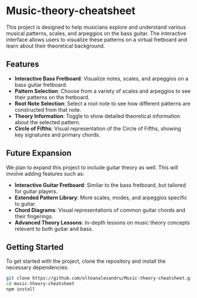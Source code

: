 # Music-theory-cheatsheet

This project is designed to help musicians explore and understand various musical patterns, scales, and arpeggios on the bass guitar. The interactive interface allows users to visualize these patterns on a virtual fretboard and learn about their theoretical background.

## Features

- **Interactive Bass Fretboard**: Visualize notes, scales, and arpeggios on a bass guitar fretboard.
- **Pattern Selection**: Choose from a variety of scales and arpeggios to see their patterns on the fretboard.
- **Root Note Selection**: Select a root note to see how different patterns are constructed from that note.
- **Theory Information**: Toggle to show detailed theoretical information about the selected pattern.
- **Circle of Fifths**: Visual representation of the Circle of Fifths, showing key signatures and primary chords.

## Future Expansion

We plan to expand this project to include guitar theory as well. This will involve adding features such as:

- **Interactive Guitar Fretboard**: Similar to the bass fretboard, but tailored for guitar players.
- **Extended Pattern Library**: More scales, modes, and arpeggios specific to guitar.
- **Chord Diagrams**: Visual representations of common guitar chords and their fingerings.
- **Advanced Theory Lessons**: In-depth lessons on music theory concepts relevant to both guitar and bass.


## Getting Started

To get started with the project, clone the repository and install the necessary dependencies:

```bash
git clone https://github.com/olteanalexandru/Music-theory-cheatsheet.git
cd music-theory-cheatsheet
npm install